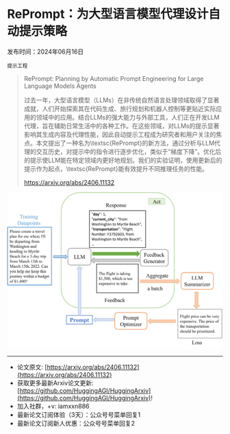 # RePrompt：为大型语言模型代理设计自动提示策略
发布时间：2024年06月16日

`提示工程`
> RePrompt: Planning by Automatic Prompt Engineering for Large Language Models Agents
>
> 过去一年，大型语言模型（LLMs）在非传统自然语言处理领域取得了显著成就，人们开始探索其在代码生成、旅行规划和机器人控制等更贴近实际应用的领域中的应用。结合LLMs的强大能力与外部工具，人们正在开发LLM代理，旨在辅助日常生活中的各种工作。在这些领域，对LLMs的提示显著影响其生成内容及代理性能，因此自动提示工程成为研究者和用户关注的焦点。本文提出了一种名为\textsc{RePrompt}的新方法，通过分析与LLM代理的交互历史，对提示中的指令进行逐步优化，类似于“梯度下降”。优化后的提示使LLM能在特定领域内更好地规划。我们的实验证明，使用更新后的提示作为起点，\textsc{RePrompt}能有效提升不同推理任务的性能。
>
> https://arxiv.org/abs/2406.11132

![](https://raw.githubusercontent.com/HuggingAGI/HuggingArxiv/main/paper_images/2406.11132/reprompt_workflow.png)

<hr />

- 论文原文: [https://arxiv.org/abs/2406.11132](https://arxiv.org/abs/2406.11132)
- 获取更多最新Arxiv论文更新: [https://github.com/HuggingAGI/HuggingArxiv](https://github.com/HuggingAGI/HuggingArxiv)!
- 加入社群，+v: iamxxn886
- 最新论文订阅体验（3天）：公众号号菜单回复1
- 最新论文订阅新人优惠：公众号号菜单回复2